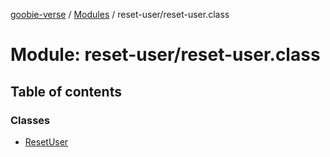 [goobie-verse](../README.md) / [Modules](../modules.md) / reset-user/reset-user.class

# Module: reset-user/reset-user.class

## Table of contents

### Classes

- [ResetUser](../classes/reset_user_reset_user_class.ResetUser.md)
